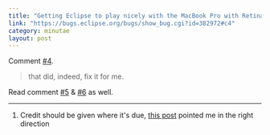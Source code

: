 ```yaml
---
title: "Getting Eclipse to play nicely with the MacBook Pro with Retina Display"
link: "https://bugs.eclipse.org/bugs/show_bug.cgi?id=382972#c4"
category: minutae
layout: post
---
```


Comment [#4][comment4].

> that did, indeed, fix it for me.

Read comment [#5][comment5] & [#6][comment6] as well.

---

1. Credit should be given where it's due, [this post][original] pointed me in
   the right direction

[comment4]: https://bugs.eclipse.org/bugs/show_bug.cgi?id=382972#c4
[comment5]: https://bugs.eclipse.org/bugs/show_bug.cgi?id=382972#c5
[comment6]: https://bugs.eclipse.org/bugs/show_bug.cgi?id=382972#c6

[original]: http://www.mjbshaw.com/2012/11/getting-android-emulator-and-macbook.html
